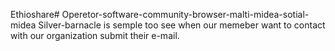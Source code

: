 Ethioshare# Operetor-software-community-browser-malti-midea-sotial-midea
Silver-barnacle is semple too see when our memeber want to contact with our organization submit their e-mail. 
